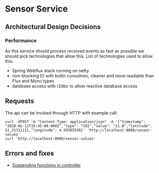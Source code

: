 # Sensor Service

## Architectural Design Decisions 

### Performance

As this service should process received events as fast as possible we should pick technologies that allow this.
List of technologies used to allow this: 

- Spring Webflux stack running on netty
- non-blocking IO with kotlin coroutines, cleaner and more readable than Flux and Mono types
- database access with r2dbc to allow reactive database access

## Requests

The api can be invoked through HTTP with example call:

    curl -XPOST -H "Content-Type: application/json" -d '{"timestamp": "2020-02-11T15:45:00.000Z","type": "CO2","value": "21.0","latitude": 51.21311111,"longitude": 4.59305556}' 'http://localhost:8080/sensor-values' 
    curl 'http://localhost:8080/sensor-values' 

## Errors and fixes

- [Suspending functions in controller](/doc/errors/suspend-function-controller.md) 